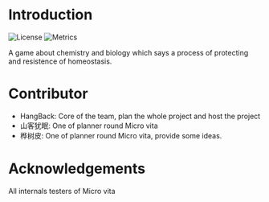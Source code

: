 # Introduction
![License](https://img.shields.io/badge/license-Compiling-red.svg)
![Metrics](https://img.shields.io/badge/build-develop-yellow)

A game about chemistry and biology which says a process of protecting and resistence of homeostasis.


# Contributor
- HangBack: Core of the team, plan the whole project and host the project
- 山客犹眠: One of planner round Micro vita
- 桦树皮: One of planner round Micro vita, provide some ideas.

# Acknowledgements
All internals testers of Micro vita